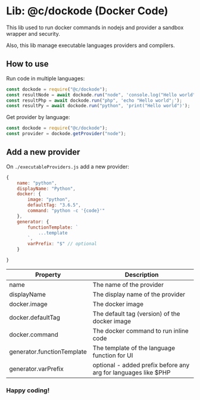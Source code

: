 # Lib: @c/dockode (Docker Code)

This lib used to run docker commands in nodejs and provider a sandbox wrapper and security.

Also, this lib manage executable languages providers and compilers.

## How to use

Run code in multiple languages:

```js
const dockode = require("@c/dockode");
const resultNode = await dockode.run("node", 'console.log("Hello world")');
const resultPhp = await dockode.run("php", 'echo "Hello world";');
const resultPy = await dockode.run("python", 'print("Hello world")');
```

Get provider by language:

```js
const dockode = require("@c/dockode");
const provider = dockode.getProvider("node");
```

## Add a new provider

On `./executableProviders.js` add a new provider:

```js
{
    name: "python",
    displayName: "Python",
    docker: {
        image: "python",
        defaultTag: "3.6.5",
        command: "python -c '{code}'"
    },
    generator: {
        functionTemplate: `
            ...template
        `,
        varPrefix: "$" // optional
    }

}
```

| Property                   | Description                                                    |
| -------------------------- | -------------------------------------------------------------- |
| name                       | The name of the provider                                       |
| displayName                | The display name of the provider                               |
| docker.image               | The docker image                                               |
| docker.defaultTag          | The default tag (version) of the docker image                  |
| docker.command             | The docker command to run inline code                          |
| generator.functionTemplate | The template of the language function for UI                   |
| generator.varPrefix        | optional - added prefix before any arg for languages like $PHP |

### Happy coding!
